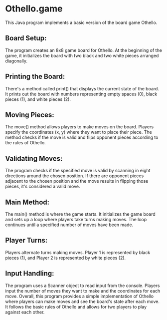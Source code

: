 # Othello.game
This Java program implements a basic version of the board game Othello.

## Board Setup:
The program creates an 8x8 game board for Othello.
At the beginning of the game, it initializes the board with two black and two white pieces arranged diagonally.
## Printing the Board:
There's a method called print() that displays the current state of the board.
It prints out the board with numbers representing empty spaces (0), black pieces (1), and white pieces (2).
## Moving Pieces:
The move() method allows players to make moves on the board.
Players specify the coordinates (x, y) where they want to place their piece.
The method checks if the move is valid and flips opponent pieces according to the rules of Othello.
## Validating Moves:
The program checks if the specified move is valid by scanning in eight directions around the chosen position.
If there are opponent pieces adjacent to the chosen position and the move results in flipping those pieces, it's considered a valid move.
## Main Method:
The main() method is where the game starts.
It initializes the game board and sets up a loop where players take turns making moves.
The loop continues until a specified number of moves have been made.
## Player Turns:
Players alternate turns making moves.
Player 1 is represented by black pieces (1), and Player 2 is represented by white pieces (2).
## Input Handling:
The program uses a Scanner object to read input from the console.
Players input the number of moves they want to make and the coordinates for each move.
Overall, this program provides a simple implementation of Othello where players can make moves and see the board's state after each move. It follows the basic rules of Othello and allows for two players to play against each other.
